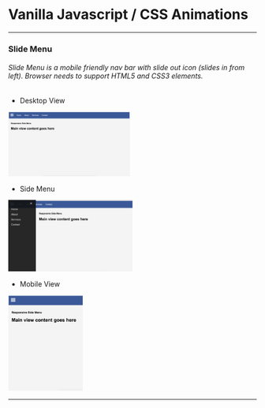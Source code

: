 # Vanilla Javascript / CSS Animations

---

### Slide Menu

###### Slide Menu is a mobile friendly nav bar with slide out icon (slides in from left). Browser needs to support HTML5 and CSS3 elements.

- Desktop View

<img src="./images/slidemenu-desktop.png" width="49%">

- Side Menu

<img src="./images/slidemenu-sidemenu.png" width="50%">

- Mobile View

<img src="./images/slidemenu-mobile.png" width="30%">

---
